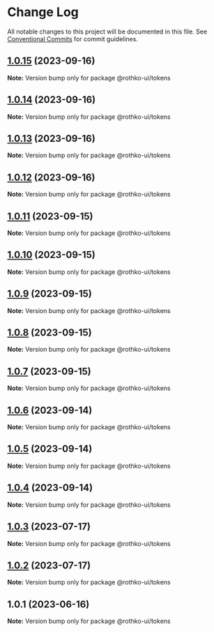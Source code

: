# Change Log

All notable changes to this project will be documented in this file.
See [Conventional Commits](https://conventionalcommits.org) for commit guidelines.

## [1.0.15](https://github.com/rothko-ui/rothko-ui/compare/@rothko-ui/tokens@1.0.14...@rothko-ui/tokens@1.0.15) (2023-09-16)

**Note:** Version bump only for package @rothko-ui/tokens





## [1.0.14](https://github.com/rothko-ui/rothko-ui/compare/@rothko-ui/tokens@1.0.13...@rothko-ui/tokens@1.0.14) (2023-09-16)

**Note:** Version bump only for package @rothko-ui/tokens





## [1.0.13](https://github.com/rothko-ui/rothko-ui/compare/@rothko-ui/tokens@1.0.12...@rothko-ui/tokens@1.0.13) (2023-09-16)

**Note:** Version bump only for package @rothko-ui/tokens





## [1.0.12](https://github.com/rothko-ui/rothko-ui/compare/@rothko-ui/tokens@1.0.11...@rothko-ui/tokens@1.0.12) (2023-09-16)

**Note:** Version bump only for package @rothko-ui/tokens





## [1.0.11](https://github.com/rothko-ui/rothko-ui/compare/@rothko-ui/tokens@1.0.10...@rothko-ui/tokens@1.0.11) (2023-09-15)

**Note:** Version bump only for package @rothko-ui/tokens





## [1.0.10](https://github.com/rothko-ui/rothko-ui/compare/@rothko-ui/tokens@1.0.9...@rothko-ui/tokens@1.0.10) (2023-09-15)

**Note:** Version bump only for package @rothko-ui/tokens





## [1.0.9](https://github.com/rothko-ui/rothko-ui/compare/@rothko-ui/tokens@1.0.8...@rothko-ui/tokens@1.0.9) (2023-09-15)

**Note:** Version bump only for package @rothko-ui/tokens





## [1.0.8](https://github.com/rothko-ui/rothko-ui/compare/@rothko-ui/tokens@1.0.7...@rothko-ui/tokens@1.0.8) (2023-09-15)

**Note:** Version bump only for package @rothko-ui/tokens





## [1.0.7](https://github.com/rothko-ui/rothko-ui/compare/@rothko-ui/tokens@1.0.6...@rothko-ui/tokens@1.0.7) (2023-09-15)

**Note:** Version bump only for package @rothko-ui/tokens





## [1.0.6](https://github.com/rothko-ui/rothko-ui/compare/@rothko-ui/tokens@1.0.5...@rothko-ui/tokens@1.0.6) (2023-09-14)

**Note:** Version bump only for package @rothko-ui/tokens





## [1.0.5](https://github.com/rothko-ui/rothko-ui/compare/@rothko-ui/tokens@1.0.4...@rothko-ui/tokens@1.0.5) (2023-09-14)

**Note:** Version bump only for package @rothko-ui/tokens





## [1.0.4](https://github.com/rothko-ui/rothko-ui/compare/@rothko-ui/tokens@1.0.3...@rothko-ui/tokens@1.0.4) (2023-09-14)

**Note:** Version bump only for package @rothko-ui/tokens





## [1.0.3](https://github.com/rothko-ui/rothko-ui/compare/@rothko-ui/tokens@1.0.2...@rothko-ui/tokens@1.0.3) (2023-07-17)

**Note:** Version bump only for package @rothko-ui/tokens

## [1.0.2](https://github.com/rothko-ui/rothko-ui/compare/@rothko-ui/tokens@1.0.1...@rothko-ui/tokens@1.0.2) (2023-07-17)

**Note:** Version bump only for package @rothko-ui/tokens

## 1.0.1 (2023-06-16)

**Note:** Version bump only for package @rothko-ui/tokens
